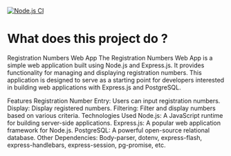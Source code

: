 [![Node.js CI](https://github.com/Saffah1910/registration-number-webapp/actions/workflows/node.js.yml/badge.svg)](https://github.com/Saffah1910/registration-number-webapp/actions/workflows/node.js.yml)

# What does this project do ?
Registration Numbers Web App
The Registration Numbers Web App is a simple web application built using Node.js and Express.js. It provides functionality for managing and displaying registration numbers. This application is designed to serve as a starting point for developers interested in building web applications with Express.js and PostgreSQL.

Features
Registration Number Entry: Users can input registration numbers.
Display: Display registered numbers.
Filtering: Filter and display numbers based on various criteria.
Technologies Used
Node.js: A JavaScript runtime for building server-side applications.
Express.js: A popular web application framework for Node.js.
PostgreSQL: A powerful open-source relational database.
Other Dependencies: Body-parser, dotenv, express-flash, express-handlebars, express-session, pg-promise, etc.